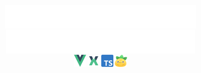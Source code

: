 <div>
<img src="./components/titleh1.svg" alt="title">
</div>
<div align="center">
<img src="./components/titleh2.svg" alt="stack"/>
<img src="./images/vue.svg" width="32" height="32" alt="vue">
<img src="./images/vuex.png" width="32" height="32" alt="vuex">
<img src="./images/typescript.png" width="32" height="32" alt="ts">
<img src="./images/pinia.svg" width="32" height="32" alt="pinia">
</div>

